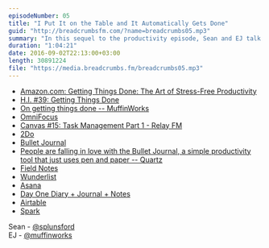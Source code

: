 ```yaml
---
episodeNumber: 05
title: "I Put It on the Table and It Automatically Gets Done"
guid: "http://breadcrumbsfm.com/?name=breadcrumbs05.mp3"
summary: "In this sequel to the productivity episode, Sean and EJ talk about task management, covering Getting Things Done and other systems they have used. Things get heated when the topic of snoozing email comes up."
duration: "1:04:21"
date: 2016-09-02T22:13:00+03:00
length: 30891224
file: "https://media.breadcrumbs.fm/breadcrumbs05.mp3"
---
```


- [Amazon.com: Getting Things Done: The Art of Stress-Free Productivity](http://www.amazon.com/dp/B00KWG9M2E/?tag=breadcrumbsfm-20)
- [H.I. #39: Getting Things Done](http://www.hellointernet.fm/podcast/39)
- [On getting things done -- MuffinWorks](http://www.muffin.works/blog/2016/7/15/on-getting-things-done)
- [OmniFocus](https://www.omnigroup.com/omnifocus)
- [Canvas #15: Task Management Part 1 - Relay FM](https://www.relay.fm/canvas/15)
- [2Do](https://geo.itunes.apple.com/us/app/2do/id303656546)
- [Bullet Journal](http://bulletjournal.com/)
- [ People are falling in love with the Bullet Journal, a simple productivity tool that just uses pen and paper -- Quartz](http://qz.com/701309/people-are-falling-in-love-with-a-simple-productivity-system-that-just-uses-pen-and-paper/)
- [Field Notes](https://fieldnotesbrand.com/)
- [Wunderlist](https://www.wunderlist.com/)
- [Asana](https://asana.com/)
- [ Day One Diary + Journal + Notes](https://geo.itunes.apple.com/us/app/day-one-diary-+-journal-+-notes/id1044867788)
- [ Airtable](https://geo.itunes.apple.com/us/app/airtable-flexible-database/id914172636)
- [ Spark](https://geo.itunes.apple.com/us/app/spark-love-your-email-again/id997102246)

Sean - [@splunsford](https://twitter.com/splunsford)  
EJ - [@muffinworks](https://twitter.com/muffinworks)

